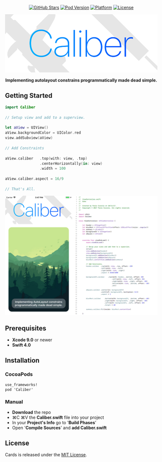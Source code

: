 <p align="center">
    <a href="https://github.com/PaoloCuscela/Caliber/stargazers">
        <img src="https://img.shields.io/github/stars/PaoloCuscela/Caliber.svg"
            alt="GitHub Stars"></a>
    <a href="http://cocoadocs.org/docsets/Caliber/">
        <img src="https://img.shields.io/cocoapods/v/Caliber.svg?style=flat"
            alt="Pod Version"></a>
    <a href="http://cocoadocs.org/docsets/Caliber">
        <img src="https://img.shields.io/cocoapods/p/Caliber.svg?style=flat"
            alt="Platform"></a>
    <a href="https://github.com/PaoloCuscela/Caliber/blob/master/LICENSE">
        <img src="https://img.shields.io/github/license/PaoloCuscela/Caliber.svg"
            alt="License"></a>
</p>

![Overview](https://raw.githubusercontent.com/PaoloCuscela/Caliber/master/Images/Header.png)

<p align="center"> <b>Implementing autolayout constrains programmatically made dead simple.</b></p> 

## Getting Started

```swift
import Caliber

// Setup view and add to a superview.

let aView = UIView()
aView.backgroundColor = UIColor.red
view.addSubview(aView)
    
// Add Constraints

aView.caliber   .top(with: view, .top)
                .centerHorizontally(in: view)
                .width = 100
    
aView.caliber.aspect = 16/9
    
// That's All. 
```

![GetStarted](https://raw.githubusercontent.com/PaoloCuscela/Caliber/master/Images/GetStarted.png)

## Prerequisites

- **Xcode 9.0** or newer
- **Swift 4.0**

## Installation

### CocoaPods
```
use_frameworks!
pod 'Caliber'
```
### Manual
- **Download** the repo
- ⌘C ⌘V the **Caliber.swift** file into your project
- In your **Project's Info** go to '**Build Phases**'
- Open '**Compile Sources**' and **add Caliber.swift** 

## License

Cards is released under the [MIT License](LICENSE).
